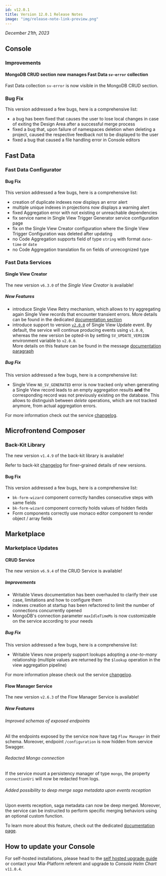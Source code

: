 ```yaml
---
id: v12.0.1
title: Version 12.0.1 Release Notes
image: "img/release-note-link-preview.png"
---
```


_December 21th, 2023_

## Console

### Improvements

#### MongoDB CRUD section now manages Fast Data `sv-error` collection

Fast Data collection `sv-error` is now visible in the MongoDB CRUD section.

### Bug Fix

This version addressed a few bugs, here is a comprehensive list:

* a bug has been fixed that causes the user to lose local changes in case of exiting the Design Area after a successful merge process
* fixed a bug that, upon failure of namespaces deletion when deleting a project, caused the respective feedback not to be displayed to the user
* fixed a bug that caused a file handling error in Console editors

## Fast Data

### Fast Data Configurator

#### Bug Fix

This version addressed a few bugs, here is a comprehensive list:

* creation of duplicate indexes now displays an error alert
* multiple unique indexes in projections now displays a warning alert
* fixed Aggregation error with not existing or unreachable dependencies
* fix service name in Single View Trigger Generator service configuration page
* fix on the Single View Creator configuration where the Single View Trigger Configuration was deleted after updating 
* no Code Aggregation supports field of type `string` with format `date-time` or `date`
* no Code Aggregation translation fix on fields of unrecognized type

### Fast Data Services

#### Single View Creator

The new version `v6.3.0` of the _Single View Creator_ is available!

##### New Features

* introduce Single View Retry mechanism, which allows to try aggregating again Single View records that encounter transient errors.
More details can be found in the dedicated [documentation section](/docs/12.4.0/fast_data/configuration/single_view_creator/#single-view-retry)
* introduce support to version [`v2.0.0`](/docs/12.4.0/fast_data/inputs_and_outputs#message-format-v200-1) of Single View Update event.
By default, the service will continue producing events using `v1.0.0`, whereas the new version be opted-in by setting `SV_UPDATE_VERSION` environment variable to `v2.0.0`.  
More details on this feature can be found in the message [documentation paragraph](/docs/12.4.0/fast_data/inputs_and_outputs#single-view-update-message)

##### Bug Fix

This version addressed a few bugs, here is a comprehensive list:

* Single View `NO_SV_GENERATED` error is now tracked only when generating a Single View record leads to an empty aggregation
results **and** the corresponding record was not previously existing on the database.
This allows to distinguish between _delete_ operations, which are not tracked anymore, from actual aggregation errors.

For more information check out the service [changelog](/docs/12.4.0/runtime_suite/single-view-creator/changelog).

## Microfrontend Composer

### Back-Kit Library

The new version `v1.4.9` of the back-kit library is available!

Refer to back-kit [changelog](/docs/12.4.0/microfrontend-composer/back-kit/changelog) for finer-grained details of new versions.

#### Bug Fix

This version addressed a few bugs, here is a comprehensive list:

* `bk-form-wizard` component correctly handles consecutive steps with same fields
* `bk-form-wizard` component correctly holds values of hidden fields
* Form components correctly use monaco editor component to render object / array fields

## Marketplace

### Marketplace Updates

#### CRUD Service

The new version `v6.9.4` of the CRUD Service is available!

##### Improvements

* Writable Views documentation has been overhauled to clarify their use case, limitations and how to configure them
* indexes creation at startup has been refactored to limit the number of connections concurrently opened
* MongoDB's connection parameter `maxIdleTimeMs` is now customizable on the service according to your needs 

##### Bug Fix

This version addressed a few bugs, here is a comprehensive list:

* Writable Views now properly support lookups adopting a _one-to-many_ relationship (multiple values
are returned by the `$lookup` operation in the view aggregation pipeline)

For more information please check out the service [changelog](/docs/12.4.0/runtime_suite/crud-service/changelog).

#### Flow Manager Service

The new version `v2.6.3` of the Flow Manager Service is available!

##### New Features

###### Improved schemas of exposed endpoints

All the endpoints exposed by the service now have tag `Flow Manager` in their schema. Moreover, endpoint `/configuration` is now hidden from service Swagger.

###### Redacted Mongo connection

If the service mount a persistency manager of type `mongo`, the property `connectionUri` will now be redacted from logs.

###### Added possibility to deep merge saga metadata upon events reception

Upon events reception, saga metadata can now be deep merged. Moreover, the service can be instructed to perform specific merging behaviors using an optional custom function.

To learn more about this feature, check out the dedicated [documentation page](/docs/12.4.0/runtime_suite/flow-manager-service/configuration#settings).

## How to update your Console

For self-hosted installations, please head to the [self hosted upgrade guide](/docs/12.4.0/infrastructure/self-hosted/installation-chart/how-to-upgrade#v12---version-upgrades) or contact your Mia-Platform referent and upgrade to _Console Helm Chart_ `v11.0.4`.
